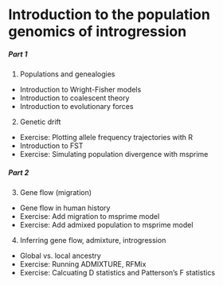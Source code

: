 # Introduction to the population genomics of introgression

##### Part 1
1.	Populations and genealogies
- Introduction to Wright-Fisher models
- Introduction to coalescent theory
- Introduction to evolutionary forces
2.	Genetic drift
- Exercise: Plotting allele frequency trajectories with R
- Introduction to FST
- Exercise: Simulating population divergence with msprime

##### Part 2
3.	Gene flow (migration)
- Gene flow in human history
- Exercise: Add migration to msprime model
- Exercise: Add admixed population to msprime model
4.	Inferring gene flow, admixture, introgression
- Global vs. local ancestry
-	Exercise: Running ADMIXTURE, RFMix
-	Exercise: Calcuating D statistics and Patterson’s F statistics
